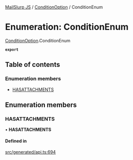 [MailSlurp JS](../README.md) / [ConditionOption](../modules/ConditionOption.md) / ConditionEnum

# Enumeration: ConditionEnum

[ConditionOption](../modules/ConditionOption.md).ConditionEnum

**`export`**

## Table of contents

### Enumeration members

- [HASATTACHMENTS](ConditionOption.ConditionEnum.md#hasattachments)

## Enumeration members

### HASATTACHMENTS

• **HASATTACHMENTS**

#### Defined in

[src/generated/api.ts:694](https://github.com/mailslurp/mailslurp-client/blob/6bcf839/src/generated/api.ts#L694)
